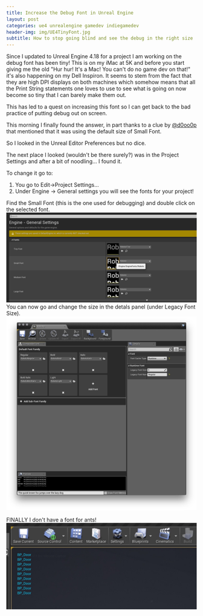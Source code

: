 ```yaml
---
title: Increase the Debug Font in Unreal Engine
layout: post
categories: ue4 unrealengine gamedev indiegamedev
header-img: img/UE4TinyFont.jpg
subtitle: How to stop going blind and see the debug in the right size
---
```

Since I updated to Unreal Engine 4.18 for a project I am working on the debug font has been tiny! This is on my iMac at 5K and before you start giving me the old "Hur hur! It's a Mac! You can't do no game dev on that!" it's also happening on my Dell Inspiron. It seems to stem from the fact that they are high DPI displays on both machines which somehow means that all the Print String statements one loves to use to see what is going on now become so tiny that I can barely make them out. 



This has led to a quest on increasing this font so I can get back to the bad practice of putting debug out on screen. 

This morning I finally found the answer, in part thanks to a clue by <a href="https://twitter.com/d0oo0p">@d0oo0p</a> that mentioned that it was using the default size of Small Font. 

So I looked in the Unreal Editor Preferences but no dice. 

The next place I looked (wouldn't be there surely?) was in the Project Settings and after a bit of noodling... I found it. 

To change it go to: 
1) You go to Edit->Project Settings...
2) Under Engine -> General settings you will see the fonts for your project! 

Find the Small Font (this is the one used for debugging) and double click on the selected font. 
<img src="/img/UE4FontSettings.jpg"/>
You can now go and change the size in the detals panel (under Legacy Font Size).
<img src="/img/UE4FontSettingsDetail.jpg"/>

FINALLY I don't have a font for ants!
<img src="/img/Ue4BetterSizeFont.jpg"/>
